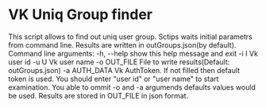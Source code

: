 VK Uniq Group finder
=============================
This script allows to find out uniq user group.
Sctips waits initial parametrs from command line. Results are written in outGroups.json(by default).
Command line arguments:
  -h, --help    show this help message and exit
  -i I          Vk user id
  -u U          Vk user name
  -o OUT_FILE   File to write results(Default: outGroups.json)
  -a AUTH_DATA  Vk AuthToken. If not filled then default token is used.
You should enter "user id" or "user name" to start examination.
You able to ommit -o and -a argumends defaults values would be used.
Results are stored in OUT_FILE in json format.